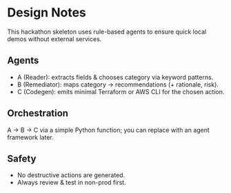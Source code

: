 # Design Notes

This hackathon skeleton uses rule-based agents to ensure quick local demos without external services.

## Agents
- A (Reader): extracts fields & chooses category via keyword patterns.
- B (Remediator): maps category → recommendations (+ rationale, risk).
- C (Codegen): emits minimal Terraform or AWS CLI for the chosen action.

## Orchestration
A → B → C via a simple Python function; you can replace with an agent framework later.

## Safety
- No destructive actions are generated.
- Always review & test in non-prod first.
